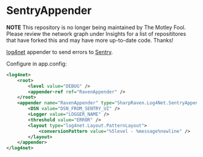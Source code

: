 SentryAppender
=============

**NOTE** 
This repository is no longer being maintained by The Motley Fool.  Please review the network graph under Insights for a list of reposititores that have forked this and may have more up-to-date code.  Thanks!

[log4net](http://logging.apache.org/log4net/) appender to send errors to [Sentry](http://www.getsentry.com/).

Configure in app.config:

```xml
<log4net>
	<root>
		<level value="DEBUG" />
		<appender-ref ref="RavenAppender" />
	</root>
	<appender name="RavenAppender" type="SharpRaven.Log4Net.SentryAppender, SharpRaven.Log4Net">
		<DSN value="DSN_FROM_SENTRY_UI" />
		<Logger value="LOGGER_NAME" />
		<threshold value="ERROR" />
		<layout type="log4net.Layout.PatternLayout">
			<conversionPattern value="%5level - %message%newline" />
		</layout>
	</appender>
</log4net>
```
